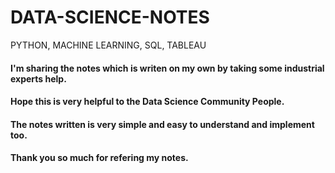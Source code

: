 # DATA-SCIENCE-NOTES
PYTHON, MACHINE LEARNING, SQL, TABLEAU
#### I'm sharing the notes which is writen on my own by taking some industrial experts help.
#### Hope this is very helpful to the Data Science Community People.
#### The notes written is very simple and easy to understand and implement too.

#### Thank you so much for refering my notes. 
